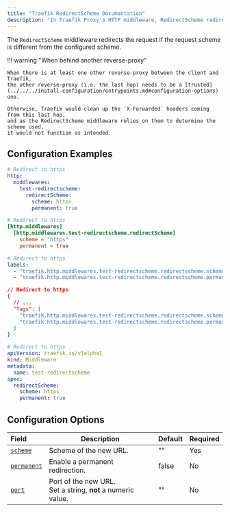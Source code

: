 ```yaml
---
title: "Traefik RedirectScheme Documentation"
description: "In Traefik Proxy's HTTP middleware, RedirectScheme redirects clients to different schemes/ports. Read the technical documentation."
---
```


The `RedirectScheme` middleware redirects the request if the request scheme is different from the configured scheme.

!!! warning "When behind another reverse-proxy"

    When there is at least one other reverse-proxy between the client and Traefik, 
    the other reverse-proxy (i.e. the last hop) needs to be a [trusted](../../../install-configuration/entrypoints.md#configuration-options) one. 
    
    Otherwise, Traefik would clean up the `X-Forwarded` headers coming from this last hop,
    and as the RedirectScheme middleware relies on them to determine the scheme used,
    it would not function as intended.

## Configuration Examples

```yaml tab="Structured (YAML)"
# Redirect to https
http:
  middlewares:
    test-redirectscheme:
      redirectScheme:
        scheme: https
        permanent: true
```

```toml tab="Structured (TOML)"
# Redirect to https
[http.middlewares]
  [http.middlewares.test-redirectscheme.redirectScheme]
    scheme = "https"
    permanent = true
```

```yaml tab="Labels"
# Redirect to https
labels:
  - "traefik.http.middlewares.test-redirectscheme.redirectscheme.scheme=https"
  - "traefik.http.middlewares.test-redirectscheme.redirectscheme.permanent=true"
```

```json tab="Tags"
// Redirect to https
{
  // ...
  "Tags": [
    "traefik.http.middlewares.test-redirectscheme.redirectscheme.scheme=https"
    "traefik.http.middlewares.test-redirectscheme.redirectscheme.permanent=true"
  ]
}

```

```yaml tab="Kubernetes"
# Redirect to https
apiVersion: traefik.io/v1alpha1
kind: Middleware
metadata:
  name: test-redirectscheme
spec:
  redirectScheme:
    scheme: https
    permanent: true
```

## Configuration Options

| Field                        | Description                                             | Default | Required |
|:-----------------------------|----------------------------------------------------------|:--------|:---------|
| <a id="scheme" href="#scheme" title="#scheme">`scheme`</a> | Scheme of the new URL. | "" | Yes |
| <a id="permanent" href="#permanent" title="#permanent">`permanent`</a> | Enable a permanent redirection. | false | No |
| <a id="port" href="#port" title="#port">`port`</a> | Port of the new URL.<br />Set a string, **not** a numeric value. | "" | No |
